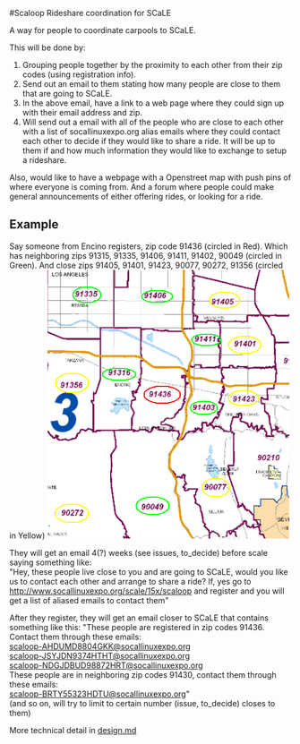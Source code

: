 #Scaloop
Rideshare coordination for SCaLE

A way for people to coordinate carpools to SCaLE.

This will be done by:
1) Grouping people together by the proximity to each other from their zip codes (using registration info).
2) Send out an email to them stating how many people are close to them that are going to SCaLE.
3) In the above email, have a link to a web page where they could sign up with their email address and zip.
4) Will send out a email with all of the people who are close to each other with a list of socallinuxexpo.org alias emails where they could contact each other to decide if they would like to share a ride. It will be up to them if and how much information they would like to exchange to setup a rideshare.

Also, would like to have a webpage with a Openstreet map with push pins of where everyone is coming from. And a forum where people could make general announcements of either offering rides, or looking for a ride.

## Example

Say someone from Encino registers, zip code 91436 (circled in Red). Which has neighboring zips 91315, 91335, 91406, 91411, 91402, 90049 (circled in Green). And close zips 91405, 91401, 91423, 90077, 90272, 91356 (circled in Yellow)
![Encino Are Zipcodes](Encino_graphic.png)


They will get an email 4(?) weeks (see issues, to_decide)  before scale saying something like:  
"Hey, these people live close to you and are going to SCaLE, would you like us to contact each other and arrange to share a ride? If, yes go to http://www.socallinuxexpo.org/scale/15x/scaloop and register and you will get a list of aliased emails to contact them" 

After they register, they will get an email closer to SCaLE that contains something like this:
"These people are registered in zip codes 91436. Contact them through these emails:  
scaloop-AHDUMD8804GKK@socallinuxexpo.org  
scaloop-JSYJDN9374HTHT@socallinuxexpo.org  
scaloop-NDGJDBUD98872HRT@socallinuxexpo.org  
These people are in neighboring zip codes 91430, contact them through these emails:  
scaloop-BRTY55323HDTU@socallinuxexpo.org"  
(and so on, will try to limit to certain number (issue, to_decide) closes to them)


More technical detail in [design.md](design.md)


